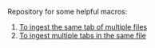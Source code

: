 Repository for some helpful macros:
1) [To ingest the same tab of multiple files](https://github.com/gracecmy/Alteryx-Macros/tree/main/Multiple%20files%20but%20same%20tab)
2) [To ingest multiple tabs in the same file](https://github.com/gracecmy/Alteryx-Macros/tree/main/Same%20file%20but%20multiple%20tabs)

